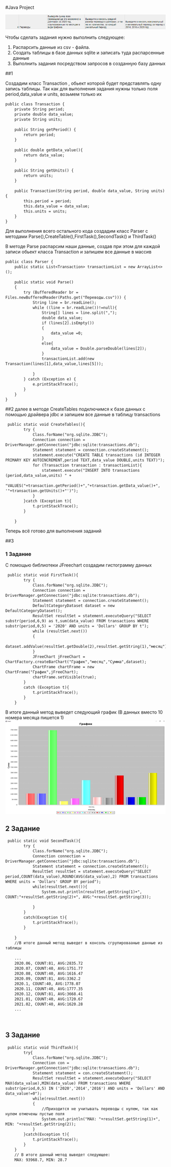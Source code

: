 
#Java Project

!["Задание"](Задание.PNG)

Чтобы сделать задания нужно выполнить следующее:

1) Распарсить данные из csv - файла.
2) Создать таблицы в базе данных sqlite и записать туда распарсенные данные
3) Выполнить задания посредством запросов в созданную базу данных


##1

Создадим класс Transaction , обьект которой будет представлять одну запись таблицы.
Так как для выполнения задания нужны только поля period,data_value и units, возьмем только их

```
public class Transaction {
    private String period;
    private double data_value;
    private String units;

    public String getPeriod() {
        return period;
    }

    public double getData_value(){
        return data_value;
    }

    public String getUnits() {
        return units;
    }

    public Transaction(String period, double data_value, String units){
        this.period = period;
        this.data_value = data_value;
        this.units = units;
    }
}
```
Для выполнения всего остального кода создадим класс Parser с методами Parse(),CreateTable(),FirstTask(),SecondTask() и ThirdTask()

В методе Parse распарсим наши данные, создав при этом для каждой записи обьект класса Transaction и запишем все данные в массив
```
public class Parser {
    public static List<Transaction> transactionList = new ArrayList<>();

    public static void Parse()
    {
        try (BufferedReader br = Files.newBufferedReader(Paths.get("Переводы.csv"))) {
            String line = br.readLine();
            while ((line = br.readLine())!=null){
                String[] lines = line.split(",");
                double data_value;
                if (lines[2].isEmpty())
                {
                    data_value =0;
                }
                else{
                    data_value = Double.parseDouble(lines[2]);
                }
                transactionList.add(new Transaction(lines[1],data_value,lines[5]));

            }
        } catch (Exception e) {
            e.printStackTrace();
        }
    }
}
```
##2
далее в методе CreateTables подключимся к базе данных с помощью драйвера jdbc и запишем все данные в таблицу transactions

```
 public static void CreateTables(){
        try {
            Class.forName("org.sqlite.JDBC");
            Connection connection = DriverManager.getConnection("jdbc:sqlite:transactions.db");
            Statement statement = connection.createStatement();
            statement.execute("CREATE TABLE transactions (id INTEGER PRIMARY KEY AUTOINCREMENT,period TEXT,data_value DOUBLE,units TEXT)");
            for (Transaction transaction : transactionList){
                statement.execute("INSERT INTO transactions (period,data_value,units) " +
                        "VALUES("+transaction.getPeriod()+","+transaction.getData_value()+", '"+transaction.getUnits()+"')");
            }
        }catch (Exception t){
            t.printStackTrace();
        }

    }
```
Теперь всё готово для выполнения заданий

##3

### 1 Задание
С помощью библиотеки JFreechart создадим гистограмму данных
```
 public static void FirstTask(){
        try {
            Class.forName("org.sqlite.JDBC");
            Connection connection = DriverManager.getConnection("jdbc:sqlite:transactions.db");
            Statement statement = connection.createStatement();
            DefaultCategoryDataset dataset = new DefaultCategoryDataset();
            ResultSet resultSet = statement.executeQuery("SELECT substr(period,6,9) as t,sum(data_value) FROM transactions WHERE substr(period,0,5) = '2020' AND units = 'Dollars' GROUP BY t");
            while (resultSet.next())
            {
                dataset.addValue(resultSet.getDouble(2),resultSet.getString(1),"месяц");
            }
            JFreeChart jFreeChart = ChartFactory.createBarChart("График","месяц","Сумма",dataset);
            ChartFrame chartFrame = new ChartFrame("График",jFreeChart);
            chartFrame.setVisible(true);
        }
        catch (Exception t){
            t.printStackTrace();
        }
    }
```
В итоге данный метод выведет следующий график (В данных вместо 10 номера месяца пишется 1)
!["График"](График.PNG)

## 2 Задание

```
 public static void SecondTask(){
        try {
            Class.forName("org.sqlite.JDBC");
            Connection connection = DriverManager.getConnection("jdbc:sqlite:transactions.db");
            Statement statement = connection.createStatement();
            ResultSet resultSet = statement.executeQuery("SELECT period,COUNT(data_value),ROUND(AVG(data_value),2) FROM transactions WHERE units = 'Dollars' GROUP BY period");
            while(resultSet.next()){
                System.out.println(resultSet.getString(1)+", COUNT:"+resultSet.getString(2)+", AVG:"+resultSet.getString(3));

            }
        }
        catch(Exception t){
            t.printStackTrace();
        }

    }
    //В итоге данный метод выведет в консоль сгрупировааные данные из таблицы
    
    ...
    2020.06, COUNT:81, AVG:2835.72
    2020.07, COUNT:40, AVG:1751.77
    2020.08, COUNT:40, AVG:1616.47
    2020.09, COUNT:81, AVG:3362.2
    2020.1, COUNT:40, AVG:1778.07
    2020.11, COUNT:40, AVG:1777.35
    2020.12, COUNT:81, AVG:3668.41
    2021.01, COUNT:40, AVG:1720.67
    2021.02, COUNT:40, AVG:1620.28
    ...
    
   
```

## 3 Задание

```
 public static void ThirdTask(){
        try{
            Class.forName("org.sqlite.JDBC");
            Connection con = DriverManager.getConnection("jdbc:sqlite:transactions.db");
            Statement statement = con.createStatement();
            ResultSet resultSet = statement.executeQuery("SELECT MAX(data_value),MIN(data_value) FROM transactions WHERE substr(period,0,5) IN ('2020','2014','2016') AND units = 'Dollars' AND data_value!=0");
            while(resultSet.next())
            {   
                //Приходится не учитывать переводы с нулем, так как нулем отмечены пустые поля
                System.out.println("MAX: "+resultSet.getString(1)+", MIN: "+resultSet.getString(2));
            }
        }catch(Exception t){
            t.printStackTrace();
        }
    }
    // В итоге данный метод выведет следующее:
    MAX: 93968.7, MIN: 28.7
```

